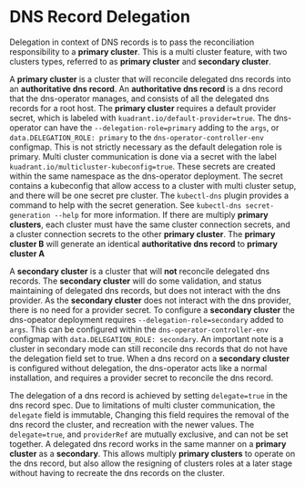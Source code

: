 # DNS Record Delegation

Delegation in context of DNS records is to pass the reconciliation responsibility to a **primary cluster**.
This is a multi cluster feature, with two clusters types, referred to as **primary cluster** and **secondary cluster**.

A **primary cluster** is a cluster that will reconcile delegated dns records into an **authoritative dns record**.
An **authoritative dns record** is a dns record that the dns-operator manages, and consists of all the delegated dns records for a root host.
The **primary cluster** requires a default provider secret, which is labeled with `kuadrant.io/default-provider=true`.
The dns-operator can have the `--delegation-role=primary` adding to the `args`, or `data.DELEGATION_ROLE: primary` to the `dns-operator-controller-env` configmap.
This is not strictly necessary as the default delegation role is primary.
Multi cluster communication is done via a secret with the label `kuadrant.io/multicluster-kubeconfig=true`.
These secrets are created within the same namespace as the dns-operator deployment.
The secret contains a kubeconfig that allow access to a cluster with multi cluster setup, and there will be one secret pre cluster.
The `kubectl-dns` plugin provides a command to help with the secret generation.
See `kubectl-dns secret-generation --help` for more information.
If there are multiply **primary clusters**, each cluster must have the same cluster connection secrets, and a cluster connection secrets to the other **primary cluster**.
The **primary cluster B** will generate an identical **authoritative dns record** to **primary cluster A**

A **secondary cluster** is a cluster that will **not** reconcile delegated dns records.
The **secondary cluster** will do some validation, and status maintaining of delegated dns records, but does not interact with the dns provider.
As the **secondary cluster** does not interact with the dns provider, there is no need for a provider secret.
To configure a **secondary cluster** the dns-opeator deployment requires `--delegation-role=secondary` added to `args`.
This can be configured within the `dns-operator-controller-env` configmap with `data.DELEGATION_ROLE: secondary`.
An important note is a cluster in secondary mode can still reconcile dns records that do not have the delegation field set to true.
When a dns record on a **secondary cluster** is configured without delegation, the dns-operator acts like a normal installation, and requires a provider secret to reconcile the dns record.

The delegation of a dns record is achieved by setting `delegate=true` in the dns record spec.
Due to limitations of multi cluster communication, the `delegate` field is immutable,
Changing this field requires the removal of the dns record the cluster, and recreation with the newer values.
The `delegate=true`, and `providerRef` are mutually exclusive, and can not be set together.
A delegated dns record works in the same manner on a **primary cluster** as a **secondary**.
This allows multiply **primary clusters** to operate on the dns record, but also allow the resigning of clusters roles at a later stage without having to recreate the dns records on the cluster.

